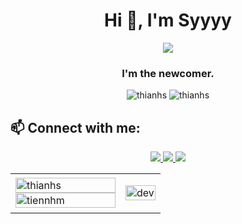 <h1 align="center">Hi 👋, I'm Syyyy</h1>
<p align="center"><img src="https://img.icons8.com/color/96/000000/vietnam-circular.png"/></p>
<h3 align="center">I'm the newcomer. </h3>
<p align="center"> <img src="https://komarev.com/ghpvc/?username=thianhs" alt="thianhs" /> <img src="https://badges.pufler.dev/repos/ThiAnhs" alt="thianhs" /> </p>

## 📫 Connect with me:

<p align="center">
  <a href="https://www.facebook.com/profile.php?id=100015234063595" alt="Facebook">
    <img src="https://img.icons8.com/fluent/48/000000/facebook-new.png" target="_blank" />
  </a> 
  <a href="https://github.com/ThiAnhs" alt="Github">
    <img src="https://img.icons8.com/fluent/48/000000/github.png"/>
  </a> 
  <a href="mailto:tranthanhsimid02@gmail.com" alt="Email">
    <img src="https://img.icons8.com/fluent/48/000000/mailing.png"/>
  </a>
</p>


<table style="width:100%;">
  <tr>
    <td>
      <img src="https://github-readme-stats.vercel.app/api/top-langs/?username=thianhs&bg_color=FFFFFF00&text_color=179fa3&layout=compact&hide=CSS&langs_count=10&custom_title=Top%20ngôn%20ngữ%20được%20dùng" alt="thianhs" width="100%"/>
      <img src="https://github-readme-stats.vercel.app/api?username=thianhs&bg_color=FFFFFF00&text_color=179fa3&show_icons=true&count_private=true&include_all_commits=true&custom_title=Hoạt%20động%20trên%20Github" alt="tiennhm" width="100%"/>
    </td>
    <td>
      <p align="center"> 
        <img src="https://i0.wp.com/analyticsindiamag.com/wp-content/uploads/2019/01/BusyBoss.gif?ssl=1" alt="dev" width="100%"/>
      </p>
    </td>
  </tr>
</table>

